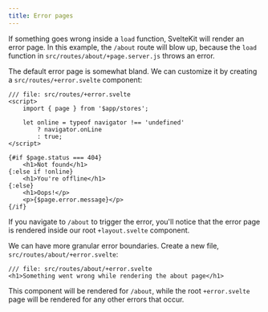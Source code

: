```yaml
---
title: Error pages
---
```


If something goes wrong inside a `load` function, SvelteKit will render an error page. In this example, the `/about` route will blow up, because the `load` function in `src/routes/about/+page.server.js` throws an error.

The default error page is somewhat bland. We can customize it by creating a `src/routes/+error.svelte` component:

```svelte
/// file: src/routes/+error.svelte
<script>
	import { page } from '$app/stores';

	let online = typeof navigator !== 'undefined'
		? navigator.onLine
		: true;
</script>

{#if $page.status === 404}
	<h1>Not found</h1>
{:else if !online}
	<h1>You're offline</h1>
{:else}
	<h1>Oops!</p>
	<p>{$page.error.message}</p>
{/if}
```

If you navigate to `/about` to trigger the error, you'll notice that the error page is rendered inside our root `+layout.svelte` component.

We can have more granular error boundaries. Create a new file, `src/routes/about/+error.svelte`:

```svelte
/// file: src/routes/about/+error.svelte
<h1>Something went wrong while rendering the about page</h1>
```

This component will be rendered for `/about`, while the root `+error.svelte` page will be rendered for any other errors that occur.
